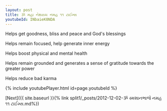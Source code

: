 ```yaml
---
layout: post
title: ૐ મહા નેથરાય નમહ ૧૧ ટાઈમ્સ
youtubeId: INbaieK0NDA
---
```

 
 
Helps get goodness, bliss and peace and God's blessings
 
Helps remain focused, help generate inner energy 
 
Helps boost physical and mental health 
 
Helps remain grounded and generates a sense of gratitude towards the greater power 
 
Helps reduce bad karma
 
 
 
 


{% include youtubePlayer.html id=page.youtubeId %}
 
[Next]({{ site.baseurl }}{% link  split1/_posts/2012-12-02-ૐ સ્મશાનભાજે નમહ ૧૧ ટાઈમ્સ.md%})
 
